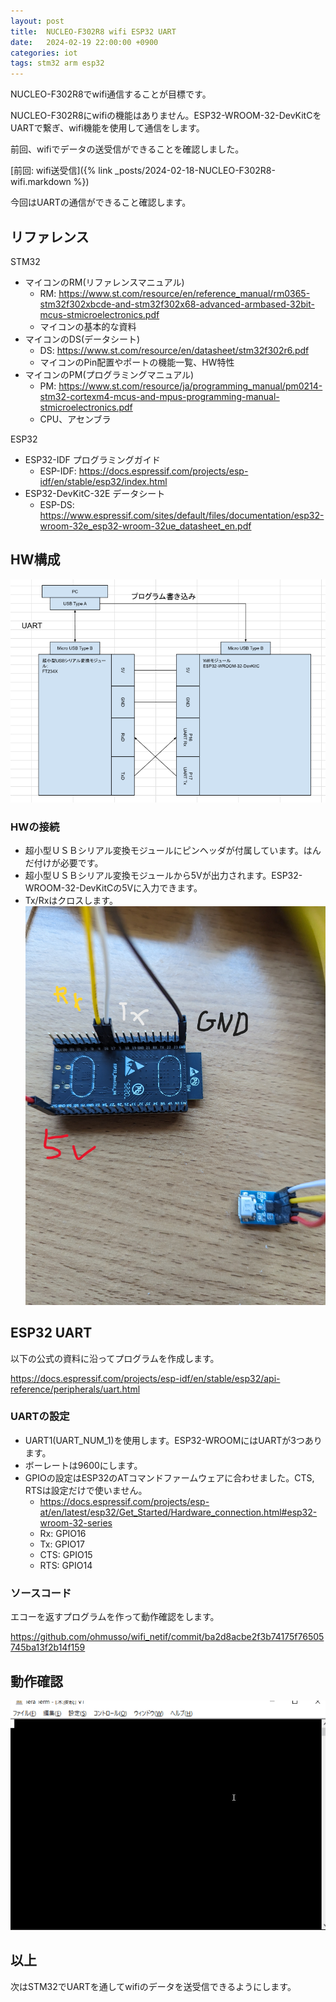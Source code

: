 ```yaml
---
layout: post
title:  NUCLEO-F302R8 wifi ESP32 UART
date:   2024-02-19 22:00:00 +0900
categories: iot
tags: stm32 arm esp32
---
```


NUCLEO-F302R8でwifi通信することが目標です。

NUCLEO-F302R8にwifiの機能はありません。ESP32-WROOM-32-DevKitCをUARTで繋ぎ、wifi機能を使用して通信をします。

前回、wifiでデータの送受信ができることを確認しました。

[前回: wifi送受信]({% link _posts/2024-02-18-NUCLEO-F302R8-wifi.markdown %})

今回はUARTの通信ができること確認します。

## リファレンス

STM32

* マイコンのRM(リファレンスマニュアル)
  * RM: <https://www.st.com/resource/en/reference_manual/rm0365-stm32f302xbcde-and-stm32f302x68-advanced-armbased-32bit-mcus-stmicroelectronics.pdf>
  * マイコンの基本的な資料
* マイコンのDS(データシート)
  * DS: <https://www.st.com/resource/en/datasheet/stm32f302r6.pdf>
  * マイコンのPin配置やポートの機能一覧、HW特性
* マイコンのPM(プログラミングマニュアル)
  * PM: <https://www.st.com/resource/ja/programming_manual/pm0214-stm32-cortexm4-mcus-and-mpus-programming-manual-stmicroelectronics.pdf>
  * CPU、アセンブラ

ESP32

* ESP32-IDF プログラミングガイド
  * ESP-IDF: <https://docs.espressif.com/projects/esp-idf/en/stable/esp32/index.html>
* ESP32-DevKitC-32E データシート
  * ESP-DS: <https://www.espressif.com/sites/default/files/documentation/esp32-wroom-32e_esp32-wroom-32ue_datasheet_en.pdf>

## HW構成

![HW構成](/assets//images/image-2024-02-20-esp-uart-hw.png)

### HWの接続

* 超小型ＵＳＢシリアル変換モジュールにピンヘッダが付属しています。はんだ付けが必要です。
* 超小型ＵＳＢシリアル変換モジュールから5Vが出力されます。ESP32-WROOM-32-DevKitCの5Vに入力できます。
* Tx/Rxはクロスします。
![HWの接続](/assets/images/image-2024-01-14-hw-connection.jpg)

## ESP32 UART

以下の公式の資料に沿ってプログラムを作成します。

<https://docs.espressif.com/projects/esp-idf/en/stable/esp32/api-reference/peripherals/uart.html>

### UARTの設定

* UART1(UART_NUM_1)を使用します。ESP32-WROOMにはUARTが3つあります。
* ボーレートは9600にします。
* GPIOの設定はESP32のATコマンドファームウェアに合わせました。CTS, RTSは設定だけで使いません。
  * <https://docs.espressif.com/projects/esp-at/en/latest/esp32/Get_Started/Hardware_connection.html#esp32-wroom-32-series>
  * Rx: GPIO16
  * Tx: GPIO17
  * CTS: GPIO15
  * RTS: GPIO14

### ソースコード

エコーを返すプログラムを作って動作確認をします。

<https://github.com/ohmusso/wifi_netif/commit/ba2d8acbe2f3b74175f76505745ba13f2b14f159>

## 動作確認

![構成図](/assets//images/image-2024-02-20-esp-uart.gif)

## 以上

次はSTM32でUARTを通してwifiのデータを送受信できるようにします。
